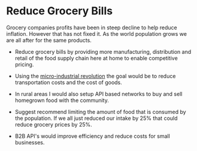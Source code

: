 # Reduce Grocery Bills

Grocery companies profits have been in steep decline to help reduce inflation. However that has not fixed it. As the world population grows we are all after for the same products.

- Reduce grocery bills by providing more manufacturing, distribution and retail of the food supply chain here at home to enable competitive pricing.

- Using the [micro-industrial revolution](/grants/micro-industrial-revolution/) the goal would be to reduce transportation costs and the cost of goods.

- In rural areas I would also setup API based networks to buy and sell homegrown food with the community.

- Suggest recommend limiting the amount of food that is consumed by the population. If we all just reduced our intake by 25% that could reduce grocery prices by 25%.

- B2B API's would improve efficiency and reduce costs for small businesses.
